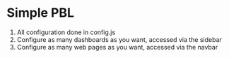 # Simple PBL

1. All configuration done in config.js
2. Configure as many dashboards as you want, accessed via the sidebar
3. Configure as many web pages as you want, accessed via the navbar
